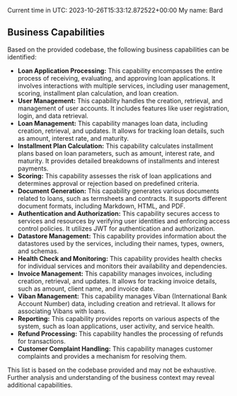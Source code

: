 Current time in UTC: 2023-10-26T15:33:12.872522+00:00
My name: Bard

## Business Capabilities

Based on the provided codebase, the following business capabilities can be identified:

* **Loan Application Processing:** This capability encompasses the entire process of receiving, evaluating, and approving loan applications. It involves interactions with multiple services, including user management, scoring, installment plan calculation, and loan creation.
* **User Management:** This capability handles the creation, retrieval, and management of user accounts. It includes features like user registration, login, and data retrieval.
* **Loan Management:** This capability manages loan data, including creation, retrieval, and updates. It allows for tracking loan details, such as amount, interest rate, and maturity.
* **Installment Plan Calculation:** This capability calculates installment plans based on loan parameters, such as amount, interest rate, and maturity. It provides detailed breakdowns of installments and interest payments.
* **Scoring:** This capability assesses the risk of loan applications and determines approval or rejection based on predefined criteria.
* **Document Generation:** This capability generates various documents related to loans, such as termsheets and contracts. It supports different document formats, including Markdown, HTML, and PDF.
* **Authentication and Authorization:** This capability secures access to services and resources by verifying user identities and enforcing access control policies. It utilizes JWT for authentication and authorization.
* **Datastore Management:** This capability provides information about the datastores used by the services, including their names, types, owners, and schemas.
* **Health Check and Monitoring:** This capability provides health checks for individual services and monitors their availability and dependencies.
* **Invoice Management:** This capability manages invoices, including creation, retrieval, and updates. It allows for tracking invoice details, such as amount, client name, and invoice date.
* **Viban Management:** This capability manages Viban (International Bank Account Number) data, including creation and retrieval. It allows for associating Vibans with loans.
* **Reporting:** This capability provides reports on various aspects of the system, such as loan applications, user activity, and service health.
* **Refund Processing:** This capability handles the processing of refunds for transactions.
* **Customer Complaint Handling:** This capability manages customer complaints and provides a mechanism for resolving them.

This list is based on the codebase provided and may not be exhaustive. Further analysis and understanding of the business context may reveal additional capabilities. 
